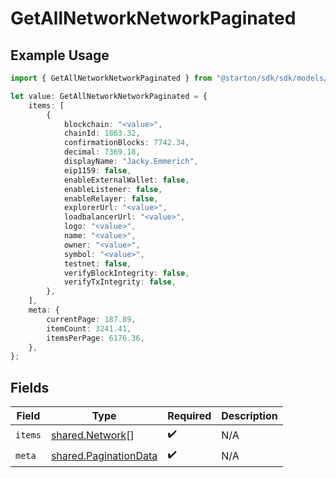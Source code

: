 # GetAllNetworkNetworkPaginated

## Example Usage

```typescript
import { GetAllNetworkNetworkPaginated } from "@starton/sdk/sdk/models/operations";

let value: GetAllNetworkNetworkPaginated = {
    items: [
        {
            blockchain: "<value>",
            chainId: 1863.32,
            confirmationBlocks: 7742.34,
            decimal: 7369.18,
            displayName: "Jacky.Emmerich",
            eip1159: false,
            enableExternalWallet: false,
            enableListener: false,
            enableRelayer: false,
            explorerUrl: "<value>",
            loadbalancerUrl: "<value>",
            logo: "<value>",
            name: "<value>",
            owner: "<value>",
            symbol: "<value>",
            testnet: false,
            verifyBlockIntegrity: false,
            verifyTxIntegrity: false,
        },
    ],
    meta: {
        currentPage: 187.89,
        itemCount: 3241.41,
        itemsPerPage: 6176.36,
    },
};
```

## Fields

| Field                                                                 | Type                                                                  | Required                                                              | Description                                                           |
| --------------------------------------------------------------------- | --------------------------------------------------------------------- | --------------------------------------------------------------------- | --------------------------------------------------------------------- |
| `items`                                                               | [shared.Network](../../../sdk/models/shared/network.md)[]             | :heavy_check_mark:                                                    | N/A                                                                   |
| `meta`                                                                | [shared.PaginationData](../../../sdk/models/shared/paginationdata.md) | :heavy_check_mark:                                                    | N/A                                                                   |